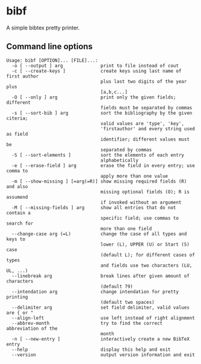 # bibf

A simple bibtex pretty printer.

## Command line options

    Usage: bibf [OPTION]... [FILE]...:
      -o [ --output ] arg              print to file instead of cout
      -c [ --create-keys ]             create keys using last name of first author 
                                       plus last two digits of the year plus 
                                       [a,b,c...]
      -O [ --only ] arg                print only the given fields; different 
                                       fields must be separated by commas
      -s [ --sort-bib ] arg            sort the bibliography by the given citeria; 
                                       valid values are 'type', 'key', 
                                       'firstauthor' and every string used as field
                                       identifier; different values must be 
                                       separated by commas
      -S [ --sort-elements ]           sort the elements of each entry 
                                       alphabetically
      -e [ --erase-field ] arg         erase the field in every entry; use comma to
                                       apply more than one value
      -m [ --show-missing ] [=arg(=R)] show missing required fields (R) and also 
                                       missing optional fields (O); R is assumend 
                                       if invoked without an argument
      -M [ --missing-fields ] arg      show all entries that do not contain a 
                                       specific field; use commas to search for 
                                       more than one field
      --change-case arg (=L)           change the case of all types and keys to 
                                       lower (L), UPPER (U) or Start (S) case 
                                       (default L); for different cases of types 
                                       and fields use two characters (LU, UL, ...)
      --linebreak arg                  break lines after given amount of characters
                                       (default 79)
      --intendation arg                change intendation for pretty printing 
                                       (default two spaces)
      --delimiter arg                  set field delimiter, valid values are { or "
      --align-left                     use left instead of right alignment
      --abbrev-month                   try to find the correct abbreviation of the 
                                       month
      -n [ --new-entry ]               interactively create a new BibTeX entry
      --help                           display this help and exit
      --version                        output version information and exit
    
